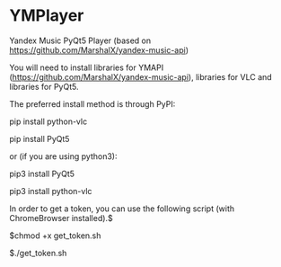 # YMPlayer
Yandex Music PyQt5 Player (based on https://github.com/MarshalX/yandex-music-api)

You will need to install libraries for YMAPI (https://github.com/MarshalX/yandex-music-api), libraries for VLC and libraries for PyQt5.

The preferred install method is through PyPI:

pip install python-vlc

pip install PyQt5

or (if you are using python3):

pip3 install PyQt5

pip3 install python-vlc

In order to get a token, you can use the following script (with ChromeBrowser installed).$

$chmod +x get_token.sh

$./get_token.sh
